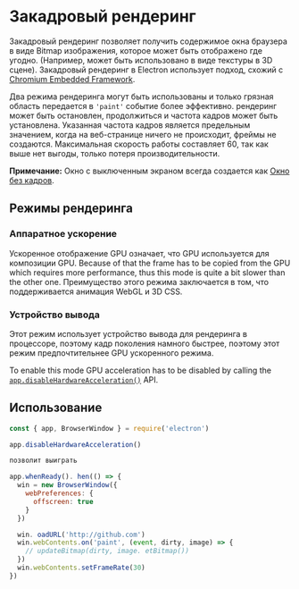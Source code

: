 # Закадровый рендеринг

Закадровый рендеринг позволяет получить содержимое окна браузера в виде Bitmap изображения, которое может быть отображено где угодно. (Например, может быть использовано в виде текстуры в 3D сцене). Закадровый рендеринг в Electron использует подход, схожий с [Chromium Embedded Framework](https://bitbucket.org/chromiumembedded/cef).

Два режима рендеринга могут быть использованы и только грязная область передается в `'paint'` событие более эффективно. рендеринг может быть остановлен, продолжиться и частота кадров может быть установлена. Указанная частота кадров является предельным значением, когда на веб-странице ничего не происходит, фреймы не создаются. Максимальная скорость работы составляет 60, так как выше нет выгоды, только потеря производительности.

**Примечание:** Окно с выключенным экраном всегда создается как [Окно без кадров](../api/frameless-window.md).

## Режимы рендеринга

### Аппаратное ускорение

Ускоренное отображение GPU означает, что GPU используется для композиции GPU. Because of that the frame has to be copied from the GPU which requires more performance, thus this mode is quite a bit slower than the other one. Преимущество этого режима заключается в том, что поддерживается анимация WebGL и 3D CSS.

### Устройство вывода

Этот режим использует устройство вывода для рендеринга в процессоре, поэтому кадр поколения намного быстрее, поэтому этот режим предпочтительнее GPU ускоренного режима.

To enable this mode GPU acceleration has to be disabled by calling the [`app.disableHardwareAcceleration()`][disablehardwareacceleration] API.

## Использование

``` javascript
const { app, BrowserWindow } = require('electron')

app.disableHardwareAcceleration()

позволит выиграть

app.whenReady(). hen(() => {
  win = new BrowserWindow({
    webPreferences: {
      offscreen: true
    }
  })

  win. oadURL('http://github.com')
  win.webContents.on('paint', (event, dirty, image) => {
    // updateBitmap(dirty, image. etBitmap())
  })
  win.webContents.setFrameRate(30)
})
```

[disablehardwareacceleration]: ../api/app.md#appdisablehardwareacceleration
